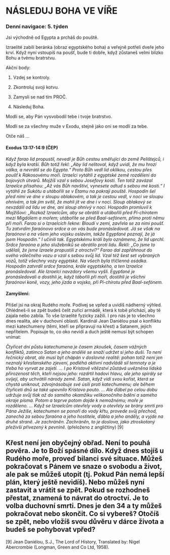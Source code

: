# NÁSLEDUJ BOHA VE VÍŘE

### Denní navigace: 5. týden

Jsi východně od Egypta a prcháš do pouště.

Izraelité zabili beránka (obraz egyptského boha) a veřejně potřeli dveře jeho krví. Když nyní vstoupíš na poušť, bude ti dobře, když zůstaneš velmi blízko Bohu a tvému bratrstvu.

Akční body:
1. Vzdej se kontroly.

2. Zkontroluj svoji kotvu.

3. Zamysli se nad tím PROČ.

4. Následuj Boha.

Modli se, aby Pán vysvobodil tebe i tvoje bratrstvo.

Modli se za všechny muže v Exodu, stejně jako oni se modlí za tebe.

Otče náš …


#### Exodus 13:17-14:9 (ČEP)
*Když farao lid propustil, nevedl je Bůh cestou směřující do země Pelištejců, i když byla kratší. Bůh totiž řekl: „Aby lid nelitoval, když uvidí, že mu hrozí válka, a nevrátil se do Egypta.“ Proto Bůh vedl lid oklikou, cestou přes poušť k Rákosovému moři. Izraelci vytáhli z egyptské země rozděleni do bojových útvarů. Mojžíš vzal s sebou Josefovy kosti. Ten totiž zavázal Izraelce přísahou: „Až vás Bůh navštíví, vynesete odtud s sebou mé kosti.“ I vytáhli ze Sukótu a utábořili se v Étamu na pokraji pouště. Hospodin šel před nimi ve dne v sloupu oblakovém, a tak je cestou vedl, v noci ve sloupu ohnivém, a tak jim svítil, že mohli jít ve dne i v noci. Sloup oblakový se nevzdálil od lidu ve dne, ani sloup ohnivý v noci. Hospodin promluvil k Mojžíšovi: „Rozkaž Izraelcům, aby se obrátili a utábořili před Pí-chírotem mezi Migdólem a mořem; utáboříte se před Baal-sefónem, přímo proti němu při moři. Farao si o Izraelcích řekne: Bloudí v zemi, zavřela se za nimi poušť. Tu zatvrdím faraónovo srdce a on vás bude pronásledovat. Já se však na faraónovi a na všem jeho vojsku oslavím, takže Egypťané poznají, že já jsem Hospodin.“ I učinili tak. Egyptskému králi bylo oznámeno, že lid uprchl. Srdce faraóna a jeho služebníků se obrátilo proti lidu. Řekli: „Co jsme to udělali, že jsme Izraele propustili z otroctví?“ Farao dal zapřáhnout do svého válečného vozu a vzal s sebou svůj lid. Vzal též šest set vybraných vozů, totiž všechny vozy egyptské. Na všech byla tříčlenná osádka. Hospodin zatvrdil srdce faraóna, krále egyptského, a ten Izraelce pronásledoval. Ale Izraelci navzdory všemu vyšli. Egypťané je pronásledovali a dostihli je, když tábořili při moři, dostihli je všichni faraónovi koně, vozy, jeho jízda a vojsko, při Pí-chírotu před Baal-sefónem.*

#### Zamyšlení:
Přišel jsi na okraj Rudého moře. Podívej se vpřed a uvidíš nádherný výhled. Ohlédneš-li se zpět budeš čelit zuřící armádě, která k tobě přichází, aby tě zajala nebo zabila. To vše Izraelité fyzicky zažili. I pro nás je to všechno dnes realita, ale v duchovní oblasti. Kardinál Jean Daniélou psal o konfliktu mezi katechumeny (těmi, kteří se připravují na křest) a Satanem, jejich nepřítelem. Popisuje to, co oko nevidí a duch ještě nemusí být schopen vnímat:

*Čtyřicet dní půstu katechumena je časem zkoušek, časem vážných konfliktů, zatímco Satan a jeho andělé se snaží udržet si jeho duši. To není řečnický obrat, ale musí být chápán v doslovné realitě: pohan totiž není jen neznalý křesťanského zjevení, podléhá aktivní nadvládě sil temnoty a je třeba ho vyrvat ze zajetí. ...  I po Kristově vítězství zůstává uvězněna lidská přirozenost těch, kteří nejsou jeho:  rozdrtil hadovi hlavu, ale jeho spirály se svíjejí, aby uchvátili národy země. Satan, když vidí svou kořist, která se chystá uniknout, zdvojnásobuje své úsilí proti katechumenu; ale během čtyřiceti dnů se také upevnilo Kristovo pouto. … Ale ďábel po celou dobu udržuje svůj tlak až do samého okamžiku velikonočního bdění a samého okraje písma.*
*Potom a teprve potom dojde k nemožnému; moře je rozděleno. …*
*Když se Izraelcům otevřely vody a otevřely se brány smrti pro Pána Ježíše, katechumen se ponoří do vody křtu, provede svůj přechod, zanechá za sebou faraóna a jeho hostitele, ďábla a jeho anděly, a vyjde na druhé straně. Je zachráněn. Zachráněn, to je doslova, jako ztroskotaný přeživší přivezený k pevnině.* (přeloženo z angličtiny) [9]

Křest není jen obyčejný obřad. Není to pouhá pověra. Je to Boží spásné dílo. Když dnes stojíš u Rudého moře, proveď bilanci své situace. Můžeš pokračovat s Pánem ve snaze o svobodu a život, ale pak se můžeš utopit (tj. Pokud Pán nemá lepší plán, který ještě nevidíš). Nebo můžeš nyní zastavit a vrátit se zpět. Pokud se rozhodneš přestat, znamená to návrat do otroctví. Je to volba duchovní smrti. Dnes je den 34 a ty můžeš pokračovat nebo skončit. Co si vybereš? Otočíš se zpět, nebo vložíš svou důvěru v dárce života a budeš se pohybovat vpřed?
-------------------------------------------------------------------------------
[9] Jean Daniélou, S.J., The Lord of History, Translated by: Nigel Abercrombie (Longman, Green and Co Ltd, 1958).
